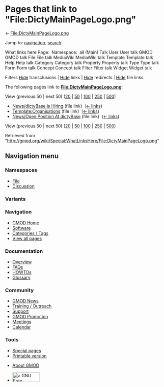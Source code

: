 <div id="mw-page-base" class="noprint">

</div>

<div id="mw-head-base" class="noprint">

</div>

<div id="content" class="mw-body" role="main">

<span id="top"></span>

<div id="mw-js-message" style="display:none;">

</div>



# <span dir="auto">Pages that link to "File:DictyMainPageLogo.png"</span>

<div id="bodyContent">

<div id="contentSub">

←
[File:DictyMainPageLogo.png](/wiki/File:DictyMainPageLogo.png "File:DictyMainPageLogo.png")

</div>

<div id="jump-to-nav" class="mw-jump">

Jump to: [navigation](#mw-navigation), [search](#p-search)

</div>

<div id="mw-content-text">

What links here Page:  Namespace:  all (Main) Talk User User talk GMOD
GMOD talk File File talk MediaWiki MediaWiki talk Template Template talk
Help Help talk Category Category talk Property Property talk Type Type
talk Form Form talk Concept Concept talk Filter Filter talk Widget
Widget talk

Filters
[Hide](/mediawiki/index.php?title=Special:WhatLinksHere/File:DictyMainPageLogo.png&hidetrans=1 "Special:WhatLinksHere/File:DictyMainPageLogo.png")
transclusions \|
[Hide](/mediawiki/index.php?title=Special:WhatLinksHere/File:DictyMainPageLogo.png&hidelinks=1 "Special:WhatLinksHere/File:DictyMainPageLogo.png")
links \|
[Hide](/mediawiki/index.php?title=Special:WhatLinksHere/File:DictyMainPageLogo.png&hideredirs=1 "Special:WhatLinksHere/File:DictyMainPageLogo.png")
redirects \|
[Hide](/mediawiki/index.php?title=Special:WhatLinksHere/File:DictyMainPageLogo.png&hideimages=1 "Special:WhatLinksHere/File:DictyMainPageLogo.png")
file links

The following pages link to
**[File:DictyMainPageLogo.png](/wiki/File:DictyMainPageLogo.png "File:DictyMainPageLogo.png")**:

View (previous 50 \| next 50)
([20](/mediawiki/index.php?title=Special:WhatLinksHere/File:DictyMainPageLogo.png&limit=20 "Special:WhatLinksHere/File:DictyMainPageLogo.png")
\|
[50](/mediawiki/index.php?title=Special:WhatLinksHere/File:DictyMainPageLogo.png&limit=50 "Special:WhatLinksHere/File:DictyMainPageLogo.png")
\|
[100](/mediawiki/index.php?title=Special:WhatLinksHere/File:DictyMainPageLogo.png&limit=100 "Special:WhatLinksHere/File:DictyMainPageLogo.png")
\|
[250](/mediawiki/index.php?title=Special:WhatLinksHere/File:DictyMainPageLogo.png&limit=250 "Special:WhatLinksHere/File:DictyMainPageLogo.png")
\|
[500](/mediawiki/index.php?title=Special:WhatLinksHere/File:DictyMainPageLogo.png&limit=500 "Special:WhatLinksHere/File:DictyMainPageLogo.png"))

- [News/dictyBase is
  Hiring](/wiki/News/dictyBase_is_Hiring "News/dictyBase is Hiring")
  (file link) ‎ <span class="mw-whatlinkshere-tools">([←
  links](/mediawiki/index.php?title=Special:WhatLinksHere&target=News%2FdictyBase+is+Hiring "Special:WhatLinksHere"))</span>
- [Template:Organisations](/wiki/Template:Organisations "Template:Organisations")
  (file link) ‎ <span class="mw-whatlinkshere-tools">([←
  links](/mediawiki/index.php?title=Special:WhatLinksHere&target=Template%3AOrganisations "Special:WhatLinksHere"))</span>
- [News/Open Position At
  dictyBase](/wiki/News/Open_Position_At_dictyBase "News/Open Position At dictyBase")
  (file link) ‎ <span class="mw-whatlinkshere-tools">([←
  links](/mediawiki/index.php?title=Special:WhatLinksHere&target=News%2FOpen+Position+At+dictyBase "Special:WhatLinksHere"))</span>

View (previous 50 \| next 50)
([20](/mediawiki/index.php?title=Special:WhatLinksHere/File:DictyMainPageLogo.png&limit=20 "Special:WhatLinksHere/File:DictyMainPageLogo.png")
\|
[50](/mediawiki/index.php?title=Special:WhatLinksHere/File:DictyMainPageLogo.png&limit=50 "Special:WhatLinksHere/File:DictyMainPageLogo.png")
\|
[100](/mediawiki/index.php?title=Special:WhatLinksHere/File:DictyMainPageLogo.png&limit=100 "Special:WhatLinksHere/File:DictyMainPageLogo.png")
\|
[250](/mediawiki/index.php?title=Special:WhatLinksHere/File:DictyMainPageLogo.png&limit=250 "Special:WhatLinksHere/File:DictyMainPageLogo.png")
\|
[500](/mediawiki/index.php?title=Special:WhatLinksHere/File:DictyMainPageLogo.png&limit=500 "Special:WhatLinksHere/File:DictyMainPageLogo.png"))

</div>

<div class="printfooter">

Retrieved from
"<http://gmod.org/wiki/Special:WhatLinksHere/File:DictyMainPageLogo.png>"

</div>

<div id="catlinks" class="catlinks catlinks-allhidden">

</div>

<div class="visualClear">

</div>

</div>

</div>

<div id="mw-navigation">

## Navigation menu

<div id="mw-head">



<div id="left-navigation">

<div id="p-namespaces" class="vectorTabs" role="navigation"
aria-labelledby="p-namespaces-label">

### Namespaces

- <span id="ca-nstab-image"><a href="/wiki/File:DictyMainPageLogo.png" accesskey="c"
  title="View the file page [c]">File</a></span>
- <span id="ca-talk"><a
  href="/mediawiki/index.php?title=File_talk:DictyMainPageLogo.png&amp;action=edit&amp;redlink=1"
  accesskey="t"
  title="Discussion about the content page [t]">Discussion</a></span>

</div>

<div id="p-variants" class="vectorMenu emptyPortlet" role="navigation"
aria-labelledby="p-variants-label">

### 

### Variants[](#)

<div class="menu">

</div>

</div>

</div>

<div id="right-navigation">





</div>



</div>

</div>

</div>

<div id="mw-panel">

<div id="p-logo" role="banner">

<a href="/wiki/Main_Page"
style="background-image: url(http://gmod.org/images/GMOD-cogs.png);"
title="Visit the main page"></a>

</div>

<div id="p-Navigation" class="portal" role="navigation"
aria-labelledby="p-Navigation-label">

### Navigation

<div class="body">

- <span id="n-GMOD-Home">[GMOD Home](/wiki/Main_Page)</span>
- <span id="n-Software">[Software](/wiki/GMOD_Components)</span>
- <span id="n-Categories-.2F-Tags">[Categories /
  Tags](/wiki/Categories)</span>
- <span id="n-View-all-pages">[View all
  pages](/wiki/Special:AllPages)</span>

</div>

</div>

<div id="p-Documentation" class="portal" role="navigation"
aria-labelledby="p-Documentation-label">

### Documentation

<div class="body">

- <span id="n-Overview">[Overview](/wiki/Overview)</span>
- <span id="n-FAQs">[FAQs](/wiki/Category:FAQ)</span>
- <span id="n-HOWTOs">[HOWTOs](/wiki/Category:HOWTO)</span>
- <span id="n-Glossary">[Glossary](/wiki/Glossary)</span>

</div>

</div>

<div id="p-Community" class="portal" role="navigation"
aria-labelledby="p-Community-label">

### Community

<div class="body">

- <span id="n-GMOD-News">[GMOD News](/wiki/GMOD_News)</span>
- <span id="n-Training-.2F-Outreach">[Training /
  Outreach](/wiki/Training_and_Outreach)</span>
- <span id="n-Support">[Support](/wiki/Support)</span>
- <span id="n-GMOD-Promotion">[GMOD
  Promotion](/wiki/GMOD_Promotion)</span>
- <span id="n-Meetings">[Meetings](/wiki/Meetings)</span>
- <span id="n-Calendar">[Calendar](/wiki/Calendar)</span>

</div>

</div>

<div id="p-tb" class="portal" role="navigation"
aria-labelledby="p-tb-label">

### Tools

<div class="body">

- <span id="t-specialpages"><a href="/wiki/Special:SpecialPages" accesskey="q"
  title="A list of all special pages [q]">Special pages</a></span>
- <span id="t-print"><a
  href="/mediawiki/index.php?title=Special:WhatLinksHere/File:DictyMainPageLogo.png&amp;printable=yes"
  rel="alternate" accesskey="p"
  title="Printable version of this page [p]">Printable version</a></span>

</div>

</div>

</div>

</div>

<div id="footer" role="contentinfo">

- <span id="footer-places-about">[About
  GMOD](/wiki/GMOD:About "GMOD:About")</span>

<!-- -->

- <span id="footer-copyrightico">[<img src="http://www.gnu.org/graphics/gfdl-logo-small.png" width="88"
  height="31" alt="a GNU Free Documentation License" />](http://www.gnu.org/licenses/fdl-1.3.html)</span>


<div style="clear:both">

</div>

</div>
